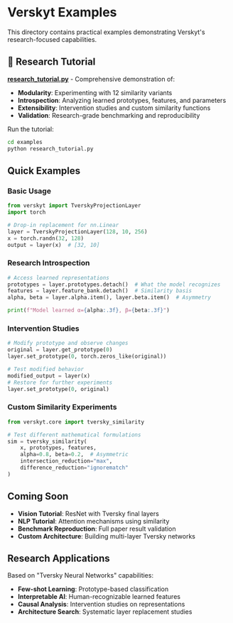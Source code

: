 # Verskyt Examples

This directory contains practical examples demonstrating Verskyt's research-focused capabilities.

## 🔬 Research Tutorial

**[research_tutorial.py](research_tutorial.py)** - Comprehensive demonstration of:
- **Modularity**: Experimenting with 12 similarity variants
- **Introspection**: Analyzing learned prototypes, features, and parameters
- **Extensibility**: Intervention studies and custom similarity functions
- **Validation**: Research-grade benchmarking and reproducibility

Run the tutorial:
```bash
cd examples
python research_tutorial.py
```

## Quick Examples

### Basic Usage
```python
from verskyt import TverskyProjectionLayer
import torch

# Drop-in replacement for nn.Linear
layer = TverskyProjectionLayer(128, 10, 256)
x = torch.randn(32, 128)
output = layer(x)  # [32, 10]
```

### Research Introspection
```python
# Access learned representations
prototypes = layer.prototypes.detach()  # What the model recognizes
features = layer.feature_bank.detach()  # Similarity basis
alpha, beta = layer.alpha.item(), layer.beta.item()  # Asymmetry

print(f"Model learned α={alpha:.3f}, β={beta:.3f}")
```

### Intervention Studies
```python
# Modify prototype and observe changes
original = layer.get_prototype(0)
layer.set_prototype(0, torch.zeros_like(original))

# Test modified behavior
modified_output = layer(x)
# Restore for further experiments
layer.set_prototype(0, original)
```

### Custom Similarity Experiments
```python
from verskyt.core import tversky_similarity

# Test different mathematical formulations
sim = tversky_similarity(
    x, prototypes, features,
    alpha=0.8, beta=0.2,  # Asymmetric
    intersection_reduction="max",
    difference_reduction="ignorematch"
)
```

## Coming Soon

- **Vision Tutorial**: ResNet with Tversky final layers
- **NLP Tutorial**: Attention mechanisms using similarity
- **Benchmark Reproduction**: Full paper result validation
- **Custom Architecture**: Building multi-layer Tversky networks

## Research Applications

Based on "Tversky Neural Networks" capabilities:
- **Few-shot Learning**: Prototype-based classification
- **Interpretable AI**: Human-recognizable learned features
- **Causal Analysis**: Intervention studies on representations
- **Architecture Search**: Systematic layer replacement studies
